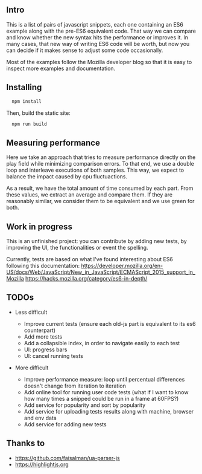 ## Intro

This is a list of pairs of javascript snippets, each one containing an ES6 example along with the pre-ES6 equivalent code. That way we can compare and know whether the new syntax hits the performance or improves it. In many cases, that new way of writing ES6 code will be worth, but now you can decide if it makes sense to adjust some code occasionally. 

Most of the examples follow the Mozilla developer blog so that it is easy to inspect more examples and documentation.

## Installing

```sh
  npm install
```

Then, build the static site:

```sh
  npm run build
```

## Measuring performance

Here we take an approach that tries to measure performance directly on the play field while minimizing comparison errors.
To that end, we use a double loop and interleave executions of both samples. This way, we expect to balance the impact caused by cpu fluctuactions.  
  
As a result, we have the total amount of time consumed by each part. From these values, we extract an average and compare them. If they are reasonably similar, we consider them to be equivalent and we use green for both.


## Work in progress

This is an unfinished project: you can contribute by adding new tests, by improving the UI, the functionalities or event the spelling.  

Currently, tests are based on what I've found interesting about ES6 following this documentation:
https://developer.mozilla.org/en-US/docs/Web/JavaScript/New_in_JavaScript/ECMAScript_2015_support_in_Mozilla
https://hacks.mozilla.org/category/es6-in-depth/


## TODOs

- Less difficult
  * Improve current tests (ensure each old-js part is equivalent to its es6 counterpart)
  * Add more tests
  * Add a collapsible index, in order to navigate easily to each test
  * UI: progress bars
  * UI: cancel running tests

- More difficult
  * Improve performance measure: loop until percentual differences doesn't change from iteration to iteration
  * Add online tool for running user code tests (what if I want to know how many times a snipped could be run in a frame at 60FPS?)
  * Add service for popularity and sort by popularity
  * Add service for uploading tests results along with machine, browser and env data
  * Add service for adding new tests


## Thanks to

* https://github.com/faisalman/ua-parser-js
* https://highlightjs.org
